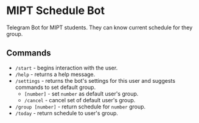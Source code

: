 # MIPT Schedule Bot
Telegram Bot for MIPT students. They can know current schedule for they group.

## Commands

* `/start` - begins interaction with the user.
* `/help` - returns a help message.
* `/settings` - returns the bot's settings for this user and suggests commands to set default group.
   * `[number]` - set `number` as default user's group.
   * `/cancel` - cancel set of default user's group. 
* `/group [number]` - return schedule for `number` group.
* `/today` - return schedule to user's group.
